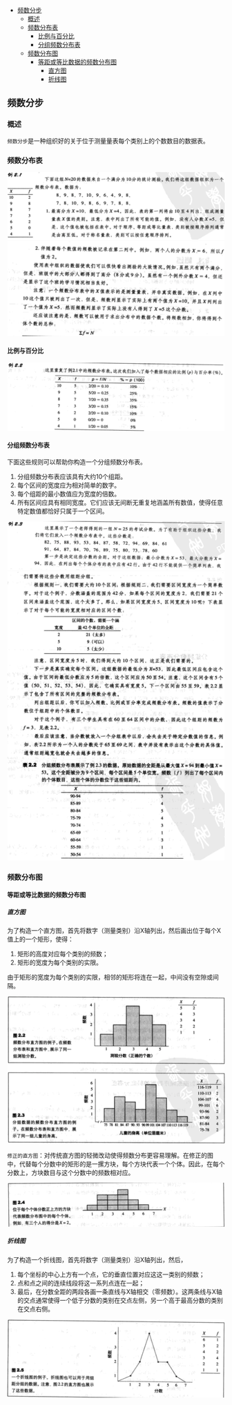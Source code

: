 - [频数分步](#%e9%a2%91%e6%95%b0%e5%88%86%e6%ad%a5)
  - [概述](#%e6%a6%82%e8%bf%b0)
  - [频数分布表](#%e9%a2%91%e6%95%b0%e5%88%86%e5%b8%83%e8%a1%a8)
    - [比例与百分比](#%e6%af%94%e4%be%8b%e4%b8%8e%e7%99%be%e5%88%86%e6%af%94)
    - [分组频数分布表](#%e5%88%86%e7%bb%84%e9%a2%91%e6%95%b0%e5%88%86%e5%b8%83%e8%a1%a8)
  - [频数分布图](#%e9%a2%91%e6%95%b0%e5%88%86%e5%b8%83%e5%9b%be)
    - [等距或等比数据的频数分布图](#%e7%ad%89%e8%b7%9d%e6%88%96%e7%ad%89%e6%af%94%e6%95%b0%e6%8d%ae%e7%9a%84%e9%a2%91%e6%95%b0%e5%88%86%e5%b8%83%e5%9b%be)
      - [直方图](#%e7%9b%b4%e6%96%b9%e5%9b%be)
      - [折线图](#%e6%8a%98%e7%ba%bf%e5%9b%be)

## 频数分步
### 概述
`频数分步`是一种组织好的关于位于测量量表每个类别上的个数数目的数据表。

### 频数分布表
![](frequency1.png)
![](frequency2.png)

#### 比例与百分比
![](frequency3.png)

#### 分组频数分布表
下面这些规则可以帮助你构造一个分组频数分布表。

1. 分组频数分布表应该具有大约10个组距。
2. 每个区间的宽度应为相对简单的数字。
3. 每个组距的最小数值应为宽度的倍数。
4. 所有区间应具有相同宽度。它们应该无间断无重复地涵盖所有数值，使得任意特定数值都恰好只属于一个区间。

![](frequency4.png)
![](frequency5.png)
![](frequency6.png)

### 频数分布图
#### 等距或等比数据的频数分布图
##### 直方图
为了构造一个直方图，首先将数字（测量类别）沿X轴列出，然后画出位于每个X值上的一个矩形，使得：

1. 矩形的高度对应每个类别的频数；
2. 矩形的宽度为每个类别的实限。

由于矩形的宽度为每个类别的实限，相邻的矩形将连在一起，中间没有空隙或间隔。

![](frequency7.png)

`修正的直方图`：对传统直方图的轻微改动使得频数分布更容易理解。在修正的图中，代替每个分数中的矩形的是一摞方块，每个方块代表一个个体。因此，在每个分数上，方块数目与这个分数中的频数相对应。

![](frequency8.png)

##### 折线图
为了构造一个折线图，首先将数字（测量类别）沿X轴列出，然后，

1. 每个坐标的中心上方有一个点，它的垂直位置对应这这一类别的频数；
2. 点和点之间的连续线段将这一系列点连在一起；
3. 最后，在分数全距的两段各画一条直线与X轴相交（零频数）。这两条线与X轴的交点通常使得一个低于分数的类别在交点左侧，另一个高于最高分数的类别在交点右侧。

![](frequency9.png)


